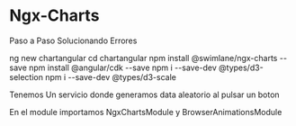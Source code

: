 # Ngx-Charts

Paso a Paso Solucionando Errores 

ng new chartangular
cd chartangular
npm install @swimlane/ngx-charts --save
npm install @angular/cdk --save
npm i --save-dev @types/d3-selection
npm i --save-dev @types/d3-scale


Tenemos Un servicio donde generamos data aleatorio al pulsar un boton

En el module importamos 
NgxChartsModule y BrowserAnimationsModule

